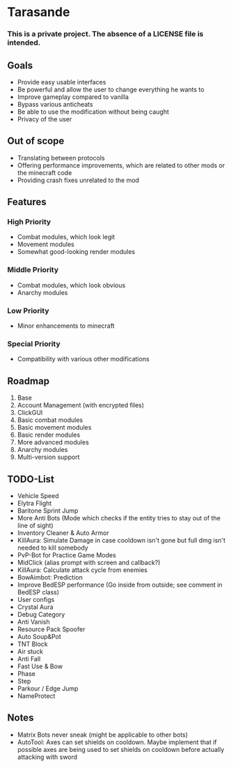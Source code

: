 # Tarasande
### This is a private project. The absence of a LICENSE file is intended.

## Goals
- Provide easy usable interfaces
- Be powerful and allow the user to change everything he wants to
- Improve gameplay compared to vanilla
- Bypass various anticheats
- Be able to use the modification without being caught
- Privacy of the user

## Out of scope
- Translating between protocols
- Offering performance improvements, which are related to other mods or the minecraft code
- Providing crash fixes unrelated to the mod

## Features
### High Priority
- Combat modules, which look legit
- Movement modules
- Somewhat good-looking render modules
### Middle Priority
- Combat modules, which look obvious
- Anarchy modules
### Low Priority
- Minor enhancements to minecraft
### Special Priority
- Compatibility with various other modifications

## Roadmap
1. Base
2. Account Management (with encrypted files)
3. ClickGUI
4. Basic combat modules
5. Basic movement modules
6. Basic render modules
7. More advanced modules
8. Anarchy modules
9. Multi-version support

## TODO-List
- Vehicle Speed
- Elytra Flight
- Baritone Sprint Jump
- More Anti Bots (Mode which checks if the entity tries to stay out of the line of sight)
- Inventory Cleaner & Auto Armor
- KillAura: Simulate Damage in case cooldown isn't gone but full dmg isn't needed to kill somebody
- PvP-Bot for Practice Game Modes
- MidClick (alias prompt with screen and callback?)
- KillAura: Calculate attack cycle from enemies
- BowAimbot: Prediction
- Improve BedESP performance (Go inside from outside; see comment in BedESP class)
- User configs
- Crystal Aura
- Debug Category
- Anti Vanish
- Resource Pack Spoofer
- Auto Soup&Pot
- TNT Block
- Air stuck
- Anti Fall
- Fast Use & Bow
- Phase
- Step
- Parkour / Edge Jump
- NameProtect

## Notes
- Matrix Bots never sneak (might be applicable to other bots)
- AutoTool: Axes can set shields on cooldown. Maybe implement that if possible axes are being used to set shields on cooldown before actually attacking with sword
